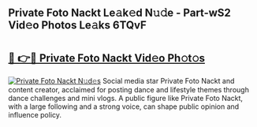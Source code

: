 ## Private Foto Nackt Le𝚊k𝚎d N𝚞𝚍e - Part-wS2 Vid𝚎o Photos Le𝚊ks 6TQvF

# <h2><a href="http://fb3lilq.evod.top/?m=Private+Foto+Nackt">🔗 👉🔴 Private Foto Nackt Vid𝚎o Ph𝚘t𝚘s</a></h2>

[![Private Foto Nackt N𝚞d𝚎s](https://i.imgur.com/8V9OHl7.gif)](http://fb3lilq.evod.top/?m=Private+Foto+Nackt)
Social media star Private Foto Nackt and content creator, acclaimed for posting dance and lifestyle themes through dance challenges and mini vlogs. A public figure like Private Foto Nackt, with a large following and a strong voice, can shape public opinion and influence policy. 
